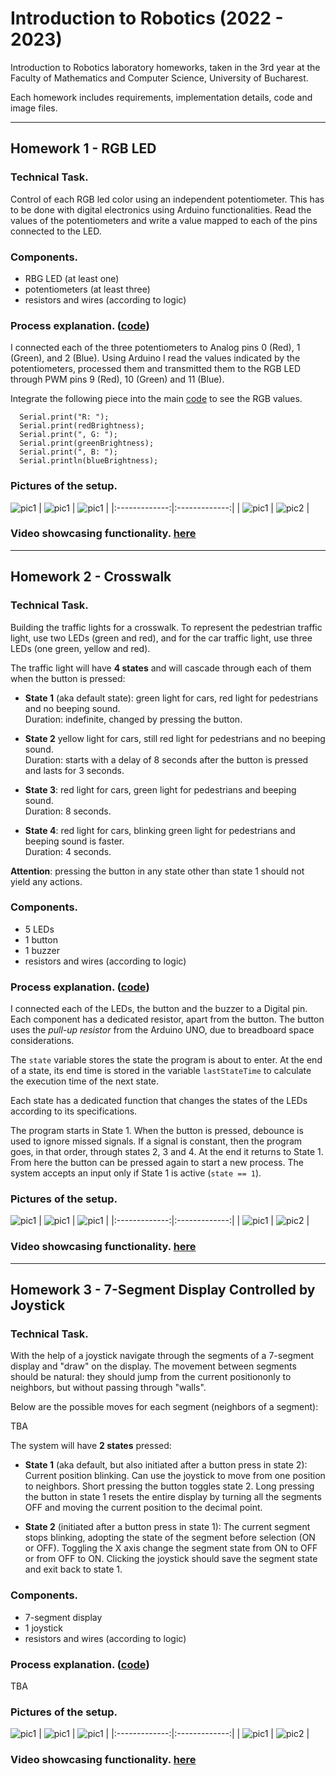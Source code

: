 # **Introduction to Robotics (2022 - 2023)**
Introduction to Robotics laboratory homeworks, taken in the 3rd year at the Faculty of Mathematics and Computer Science, University of Bucharest. 

Each homework includes requirements, implementation details, code and image files.

---
  
## **Homework 1 - RGB LED**

### **Technical Task.**
Control of each RGB led color using an independent potentiometer. This has to be done with digital electronics using Arduino functionalities. Read the values of the potentiometers and write a value mapped to each of the pins connected to the LED.

### **Components.**
- RBG LED  (at least one)
- potentiometers  (at least three)
- resistors and wires (according to logic)

### **Process explanation.** ([code](./Homework_1/hw1-potentiometer_rgb/hw1-potentiometer_rgb.ino))
I connected each of the three potentiometers to Analog pins 0 (Red), 1 (Green), and 2 (Blue). Using Arduino I read the values indicated by the potentiometers, processed them and transmitted them to the RGB LED through PWM pins 9 (Red), 10 (Green) and 11 (Blue).

Integrate the following piece into the main [code](./Homework_1/hw1-potentiometer_rgb/hw1-potentiometer_rgb.ino) to see the RGB values.

```
  Serial.print("R: ");
  Serial.print(redBrightness);
  Serial.print(", G: ");
  Serial.print(greenBrightness);
  Serial.print(", B: ");
  Serial.println(blueBrightness);
```

### **Pictures of the setup.**
![pic1](./Homework_1/hw1_pic3.png)
| ![pic1](./Homework_1/hw1_pic2.jpeg) | ![pic1](./Homework_1/hw1_pic1.jpeg) | 
|:-------------:|:-------------:|
| ![pic1](./Homework_1/hw1_pic5.jpeg) | ![pic2](./Homework_1/hw1_pic4.jpeg) |

### **Video showcasing functionality.** [here](https://youtu.be/BMWLpSUMGW8)
  
---

## **Homework 2 - Crosswalk**
### **Technical Task.**
Building  the  traffic  lights  for  a  crosswalk. To represent the pedestrian traffic light, use two LEDs (green and red), and for the car traffic light, use three LEDs (one green, yellow and red). 

The traffic light will have **4 states** and will cascade through each of them when the button is pressed:

- **State 1** (aka default state): green light for cars, red light for pedestrians and no beeping sound.  
Duration: indefinite, changed by pressing the button.

- **State 2** yellow light for cars, still red light for pedestrians and no beeping sound.  
Duration: starts with a delay of 8 seconds after the button is pressed and lasts for 3 seconds.

- **State 3**: red light for cars, green light for pedestrians and beeping sound.  
Duration: 8 seconds.

- **State 4**: red light for cars, blinking green light for pedestrians and beeping sound is faster.  
Duration: 4 seconds.

**Attention**: pressing  the  button  in  any  state  other  than  state  1  should not yield any actions.

### **Components.**
- 5 LEDs
- 1 button
- 1 buzzer
- resistors and wires (according to logic)

### **Process explanation.** ([code](./Homework_2/hw2/hw2.ino))
I connected each of the LEDs, the button and the buzzer to a Digital pin. Each component has a dedicated resistor, apart from the button. The button uses the _pull-up resistor_ from the Arduino UNO, due to breadboard space considerations.

The ``` state ``` variable stores the state the program is about to enter. At the end of a state, its end time is stored in the variable ``` lastStateTime ``` to calculate the execution time of the next state.

Each state has a dedicated function that changes the states of the LEDs according to its specifications.

The program starts in State 1. When the button is pressed, debounce is used to ignore missed signals. If a signal is constant, then the program goes, in that order, through states 2, 3 and 4. At the end it returns to State 1. From here the button can be pressed again to start a new process. The system accepts an input only if State 1 is active (``` state == 1 ```).

### **Pictures of the setup.**
![pic1](./Homework_2/hw2_pic5.png)
| ![pic1](./Homework_2/hw2_pic1.jpeg) | ![pic1](./Homework_2/hw2_pic2.jpeg) | 
|:-------------:|:-------------:|
| ![pic1](./Homework_2/hw2_pic3.jpeg) | ![pic2](./Homework_2/hw2_pic4.jpeg) |

### **Video showcasing functionality.** [here](https://youtu.be/AADY6tSfnSc)
  
---

## **Homework 3 - 7-Segment Display Controlled by Joystick**
### **Technical Task.**
With the help of a joystick navigate through the segments of a 7-segment display and "draw" on the display. The movement between segments should be natural: they should jump from the current positiononly to neighbors, but without passing through "walls".

Below are the possible moves for each segment (neighbors of a segment):
  
  TBA

The system will have **2 states**  pressed:

- **State 1** (aka default,  but  also  initiated  after  a  button  press  in  state 2):  Current  position  blinking. Can  use  the  joystick  to  move  from one  position  to  neighbors. Short pressing the button  toggles  state 2.  Long pressing the button in state 1 resets the entire display by turning all the segments OFF and moving the current position to the decimal point.

- **State 2** (initiated  after  a  button  press  in  state  1):   The  current segment  stops  blinking,  adopting  the  state  of  the  segment  before selection (ON or OFF). Toggling the X axis change  the  segment  state  from  ON  to  OFF  or  from  OFF  to  ON. Clicking the joystick should save the segment state and exit back to state 1.

### **Components.**
- 7-segment display
- 1 joystick
- resistors and wires (according to logic)

### **Process explanation.** ([code](./Homework_3/hw3/hw3.ino))  
TBA

### **Pictures of the setup.**
![pic1]()
| ![pic1](./Homework_3/hw3_pic1.jpeg) | ![pic1](./Homework_3/hw3_pic2.jpeg) | 
|:-------------:|:-------------:|
| ![pic1](./Homework_3/hw3_pic4.jpeg) | ![pic2](./Homework_3/hw3_pic3.jpeg) |

### **Video showcasing functionality.** [here](https://youtu.be/Br4ySRPxguE)
  